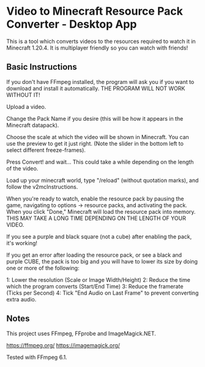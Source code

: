 
# Video to Minecraft Resource Pack Converter - Desktop App

This is a tool which converts videos to the resources required to watch it in Minecraft 1.20.4. It is multiplayer friendly so you can watch with friends!

## Basic Instructions
If you don't have FFmpeg installed, the program will ask you if you want to download and install it automatically. THE PROGRAM WILL NOT WORK WITHOUT IT!

Upload a video.

Change the Pack Name if you desire (this will be how it appears in the Minecraft datapack).

Choose the scale at which the video will be shown in Minecraft. You can use the preview to get it 
just right. (Note the slider in the bottom left to select different freeze-frames).

Press Convert! and wait... This could take a while depending on the length of the video.

Load up your minecraft world, type "/reload" (without quotation marks), and follow the v2mcInstructions.

When you're ready to watch, enable the resource pack by pausing the game, navigating to	options -> resource packs, and activating the pack. When you click "Done," Minecraft will load the resource pack into memory. THIS MAY TAKE A LONG TIME DEPENDING ON THE LENGTH OF YOUR VIDEO.

If you see a purple and black square (not a cube) after enabling the pack, it's working! 
 
If you get an error after loading the resource pack, or see a black and purple CUBE, the pack is too big and you will have to lower its size by doing one or more of the following:

1: Lower the resolution (Scale or Image Width/Height)
2: Reduce the time which the program converts (Start/End Time)
3: Reduce the framerate (Ticks per Second)
4: Tick "End Audio on Last Frame" to prevent converting extra audio.

## Notes
This project uses FFmpeg, FFprobe and ImageMagick.NET.

https://ffmpeg.org/
https://imagemagick.org/

Tested with FFmpeg 6.1.
